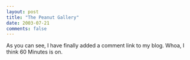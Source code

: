 ```yaml
---
layout: post
title: "The Peanut Gallery"
date: 2003-07-21
comments: false
---
```

As you can see, I have finally added a comment link to my blog. Whoa, I think
60 Minutes is on.
